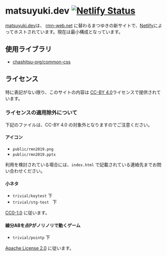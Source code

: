 # matsuyuki.dev [![Netlify Status](https://api.netlify.com/api/v1/badges/14caad90-9f35-41a7-b534-5a5813c1ba73/deploy-status)](https://app.netlify.com/sites/matsuyuki-dev/deploys)
[matsuyuki.dev](https://matsuyuki.dev/)は、 [rmn-web.net](https://rmn-web.net) に替わるまつゆきの新サイトで、[Netlify](https://netlify.com/)によってホストされています。現在は最小構成となっています。

## 使用ライブラリ
- [chashitsu-org/common-css](https://github.com/chashitsu-org/common-css)

## ライセンス
特に表記がない限り、このサイトの内容は [CC-BY 4.0](https://creativecommons.org/licenses/by/4.0/deed.ja)ライセンスで提供されています。

### ライセンスの適用除外について
下記のファイルは、CC-BY 4.0 の対象外となりますのでご注意ください。

#### アイコン
- `public/rmn2019.png`
- `public/rmn2019.pptx`

利用を検討されている場合には、`index.html` で記載されている連絡先までお問い合わせください。

#### 小ネタ
- `trivial/keytest` 下
- `trivial/stg-test ` 下

[CC0-1.0](https://creativecommons.org/publicdomain/zero/1.0/deed.ja) に従います。

#### 線分ABを点Pがノリノリで動くゲーム
-  `trivial/pointp` 下 

[Apache License 2.0](https://github.com/matsuyuki-a/matsuyuki.dev/tree/master/public/trivial/pointp/LICENSE) に従います。
